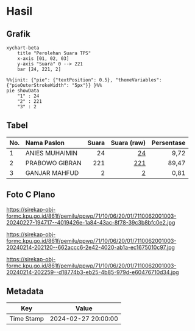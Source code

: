 # Hasil

## Grafik

```mermaid
xychart-beta
    title "Perolehan Suara TPS"
    x-axis [01, 02, 03]
    y-axis "Suara" 0 --> 221
    bar [24, 221, 2]
```

```mermaid
%%{init: {"pie": {"textPosition": 0.5}, "themeVariables": {"pieOuterStrokeWidth": "5px"}} }%%
pie showData
    "1" : 24
    "2" : 221
    "3" : 2
```

## Tabel

| No. | Nama Paslon    | Suara | Suara (raw) | Persentase |
|:--- |:-------------- | -----:| -----------:| ----------:|
| 1   | ANIES MUHAIMIN | 24    | [24][p-1]   | 9,72       |
| 2   | PRABOWO GIBRAN | 221   | [221][p-2]  | 89,47      |
| 3   | GANJAR MAHFUD  | 2     | [2][p-3]    | 0,81       |


[p-1]: https://github.com/gigit-pemilu/pemilu-2024-71-sulawesi-utara/blob/main/pilpres/hitung-suara/sub/71-sulawesi-utara/sub/10-bolaang-mongondow-timur/sub/06-motongkad/sub/2001-motongkad-utara/sub/003-tps/sub/paslon-1.txt
[p-2]: https://github.com/gigit-pemilu/pemilu-2024-71-sulawesi-utara/blob/main/pilpres/hitung-suara/sub/71-sulawesi-utara/sub/10-bolaang-mongondow-timur/sub/06-motongkad/sub/2001-motongkad-utara/sub/003-tps/sub/paslon-2.txt
[p-3]: https://github.com/gigit-pemilu/pemilu-2024-71-sulawesi-utara/blob/main/pilpres/hitung-suara/sub/71-sulawesi-utara/sub/10-bolaang-mongondow-timur/sub/06-motongkad/sub/2001-motongkad-utara/sub/003-tps/sub/paslon-3.txt

## Foto C Plano

https://sirekap-obj-formc.kpu.go.id/861f/pemilu/ppwp/71/10/06/20/01/7110062001003-20240227-194717--4019426e-1a84-43ac-8f78-39c3b8bfc0e2.jpg

https://sirekap-obj-formc.kpu.go.id/861f/pemilu/ppwp/71/10/06/20/01/7110062001003-20240214-202120--662accc6-2e42-4020-ab1a-ec1675010c97.jpg

https://sirekap-obj-formc.kpu.go.id/861f/pemilu/ppwp/71/10/06/20/01/7110062001003-20240214-202259--d18774b3-eb25-4b85-979d-e60476710d34.jpg


## Metadata

| Key        | Value               |
| ---------- | ------------------- |
| Time Stamp | 2024-02-27 20:00:00 |




